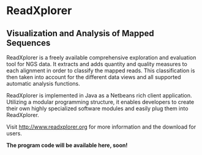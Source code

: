 ReadXplorer
===========

Visualization and Analysis of Mapped Sequences
-----------

ReadXplorer is a freely available comprehensive exploration and evaluation tool for NGS data. It extracts and adds quantity and quality measures to each alignment in order to classify the mapped reads. This classification is then taken into account for the different data views and all supported automatic analysis functions.

ReadXplorer is implemented in Java as a Netbeans rich client application. Utilizing a modular programming structure, it enables developers to create their own highly specialized software modules and easily plug them into ReadXplorer.

Visit http://www.readxplorer.org for more information and the download for users.

**The program code will be available here, soon!**
